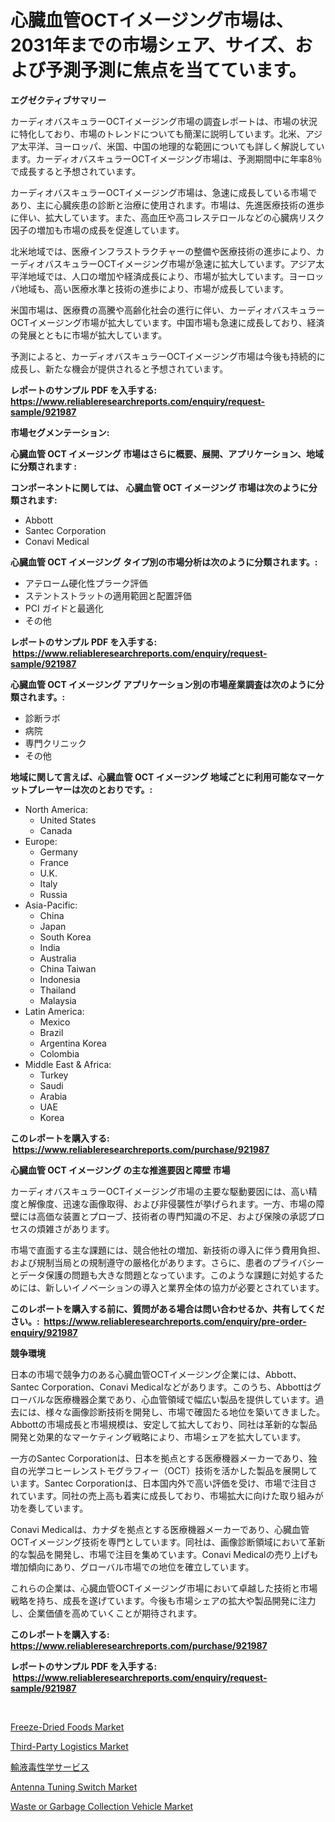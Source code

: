 <p><h1>心臓血管OCTイメージング市場は、2031年までの市場シェア、サイズ、および予測予測に焦点を当てています。</h1></p><p><strong>エグゼクティブサマリー</strong></p>
<p><p>カーディオバスキュラーOCTイメージング市場の調査レポートは、市場の状況に特化しており、市場のトレンドについても簡潔に説明しています。北米、アジア太平洋、ヨーロッパ、米国、中国の地理的な範囲についても詳しく解説しています。カーディオバスキュラーOCTイメージング市場は、予測期間中に年率8％で成長すると予想されています。</p><p>カーディオバスキュラーOCTイメージング市場は、急速に成長している市場であり、主に心臓疾患の診断と治療に使用されます。市場は、先進医療技術の進歩に伴い、拡大しています。また、高血圧や高コレステロールなどの心臓病リスク因子の増加も市場の成長を促進しています。</p><p>北米地域では、医療インフラストラクチャーの整備や医療技術の進歩により、カーディオバスキュラーOCTイメージング市場が急速に拡大しています。アジア太平洋地域では、人口の増加や経済成長により、市場が拡大しています。ヨーロッパ地域も、高い医療水準と技術の進歩により、市場が成長しています。</p><p>米国市場は、医療費の高騰や高齢化社会の進行に伴い、カーディオバスキュラーOCTイメージング市場が拡大しています。中国市場も急速に成長しており、経済の発展とともに市場が拡大しています。</p><p>予測によると、カーディオバスキュラーOCTイメージング市場は今後も持続的に成長し、新たな機会が提供されると予想されています。</p></p>
<p><strong>レポートのサンプル PDF を入手する: <a href="https://www.reliableresearchreports.com/enquiry/request-sample/921987">https://www.reliableresearchreports.com/enquiry/request-sample/921987</a></strong></p>
<p><strong>市場セグメンテーション:</strong></p>
<p><strong> 心臓血管 OCT イメージング 市場はさらに概要、展開、アプリケーション、地域に分類されます :</strong></p>
<p><strong>コンポーネントに関しては、 心臓血管 OCT イメージング 市場は次のように分類されます: &nbsp;</strong></p>
<p><ul><li>Abbott</li><li>Santec Corporation</li><li>Conavi Medical</li></ul></p>
<p><strong> 心臓血管 OCT イメージング タイプ別の市場分析は次のように分類されます。:</strong></p>
<p><ul><li>アテローム硬化性プラーク評価</li><li>ステントストラットの適用範囲と配置評価</li><li>PCI ガイドと最適化</li><li>その他</li></ul></p>
<p><strong>レポートのサンプル PDF を入手する: &nbsp;<a href="https://www.reliableresearchreports.com/enquiry/request-sample/921987">https://www.reliableresearchreports.com/enquiry/request-sample/921987</a></strong></p>
<p><strong> 心臓血管 OCT イメージング アプリケーション別の市場産業調査は次のように分類されます。:</strong></p>
<p><ul><li>診断ラボ</li><li>病院</li><li>専門クリニック</li><li>その他</li></ul></p>
<p><strong>地域に関して言えば、心臓血管 OCT イメージング 地域ごとに利用可能なマーケットプレーヤーは次のとおりです。:</strong></p>
<p><ul>
    <li>
        North America:
        <ul>
            <li>United States</li>
            <li>Canada</li>
        </ul>
    </li>
    <li>
        Europe:
        <ul>
            <li>Germany</li>
            <li>France</li>
            <li>U.K.</li>
            <li>Italy</li>
            <li>Russia</li>
        </ul>
    </li>
    <li>
        Asia-Pacific:
        <ul>
            <li>China</li>
            <li>Japan</li>
            <li>South Korea</li>
            <li>India</li>
            <li>Australia</li>
            <li>China Taiwan</li>
            <li>Indonesia</li>
            <li>Thailand</li>
            <li>Malaysia</li>
        </ul>
    </li>
    <li>
        Latin America:
        <ul>
            <li>Mexico</li>
            <li>Brazil</li>
            <li>Argentina Korea</li>
            <li>Colombia</li>
        </ul>
    </li>
    <li>
        Middle East & Africa:
        <ul>
            <li>Turkey</li>
            <li>Saudi</li>
            <li>Arabia</li>
            <li>UAE</li>
            <li>Korea</li>
        </ul>
    </li>
    </ul></p>
<p><strong>このレポートを購入する: &nbsp;<a href="https://www.reliableresearchreports.com/purchase/921987">https://www.reliableresearchreports.com/purchase/921987</a></strong></p>
<p><strong>心臓血管 OCT イメージング の主な推進要因と障壁 市場</strong></p>
<p><p>カーディオバスキュラーOCTイメージング市場の主要な駆動要因には、高い精度と解像度、迅速な画像取得、および非侵襲性が挙げられます。一方、市場の障壁には高価な装置とプローブ、技術者の専門知識の不足、および保険の承認プロセスの煩雑さがあります。</p><p>市場で直面する主な課題には、競合他社の増加、新技術の導入に伴う費用負担、および規制当局との規制遵守の厳格化があります。さらに、患者のプライバシーとデータ保護の問題も大きな問題となっています。このような課題に対処するためには、新しいイノベーションの導入と業界全体の協力が必要とされています。</p></p>
<p><strong>このレポートを購入する前に、質問がある場合は問い合わせるか、共有してください。:&nbsp; <a href="https://www.reliableresearchreports.com/enquiry/pre-order-enquiry/921987">https://www.reliableresearchreports.com/enquiry/pre-order-enquiry/921987</a></strong></p>
<p><strong>競争環境</strong></p>
<p><p>日本の市場で競争力のある心臓血管OCTイメージング企業には、Abbott、Santec Corporation、Conavi Medicalなどがあります。このうち、Abbottはグローバルな医療機器企業であり、心血管領域で幅広い製品を提供しています。過去には、様々な画像診断技術を開発し、市場で確固たる地位を築いてきました。Abbottの市場成長と市場規模は、安定して拡大しており、同社は革新的な製品開発と効果的なマーケティング戦略により、市場シェアを拡大しています。</p><p>一方のSantec Corporationは、日本を拠点とする医療機器メーカーであり、独自の光学コヒーレンストモグラフィー（OCT）技術を活かした製品を展開しています。Santec Corporationは、日本国内外で高い評価を受け、市場で注目されています。同社の売上高も着実に成長しており、市場拡大に向けた取り組みが功を奏しています。</p><p>Conavi Medicalは、カナダを拠点とする医療機器メーカーであり、心臓血管OCTイメージング技術を専門としています。同社は、画像診断領域において革新的な製品を開発し、市場で注目を集めています。Conavi Medicalの売り上げも増加傾向にあり、グローバル市場での地位を確立しています。</p><p>これらの企業は、心臓血管OCTイメージング市場において卓越した技術と市場戦略を持ち、成長を遂げています。今後も市場シェアの拡大や製品開発に注力し、企業価値を高めていくことが期待されます。</p></p>
<p><strong>このレポートを購入する: &nbsp; <a href="https://www.reliableresearchreports.com/purchase/921987">https://www.reliableresearchreports.com/purchase/921987</a></strong></p>
<p><strong>レポートのサンプル PDF を入手する: &nbsp;<a href="https://www.reliableresearchreports.com/enquiry/request-sample/921987">https://www.reliableresearchreports.com/enquiry/request-sample/921987</a></strong><strong></strong></p>
<p>&nbsp;</p>
<p><p><a href="https://github.com/mbisetmhermsr/Market-Research-Report-List-1/blob/main/freeze-dried-foods-market.md">Freeze-Dried Foods Market</a></p><p><a href="https://github.com/zjyglelu/Market-Research-Report-List-1/blob/main/third-party-logistics-market.md">Third-Party Logistics Market</a></p><p><a href="https://github.com/lababdou/Market-Research-Report-List-2/blob/main/7086633182428.md">輸液毒性学サービス</a></p><p><a href="https://issuu.com/reportprime-2/docs/antenna-tuning-switch-market-size-2030.pptx">Antenna Tuning Switch Market</a></p><p><a href="https://issuu.com/reportprime-2/docs/waste-or-garbage-collection-vehicle-market-size-20">Waste or Garbage Collection Vehicle Market</a></p></p>